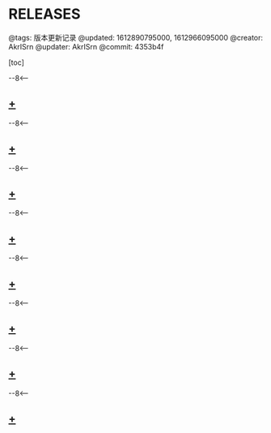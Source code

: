 # RELEASES

@tags: 版本更新记录
@updated: 1612890795000, 1612966095000
@creator: AkrISrn
@updater: AkrISrn
@commit: 4353b4f

[toc]

--8<--

## [+](/zh/releases/v1.2.7.md)

--8<--

## [+](/zh/releases/v1.2.6.md)

--8<--

## [+](/zh/releases/v1.2.5.md)

--8<--

## [+](/zh/releases/v1.2.4.md)

--8<--

## [+](/zh/releases/v1.2.3.md)

--8<--

## [+](/zh/releases/v1.2.2.md)

--8<--

## [+](/zh/releases/v1.2.1.md)

--8<--

## [+](/zh/releases/v1.2.0.md)
